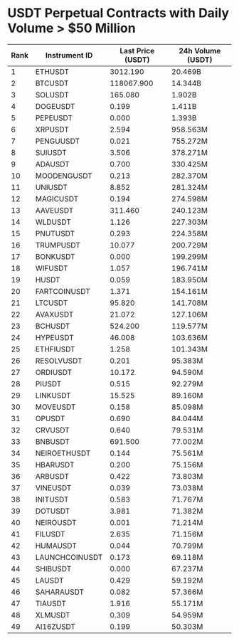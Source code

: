 # USDT Perpetual Contracts with Daily Volume > $50 Million

| Rank | Instrument ID | Last Price (USDT) | 24h Volume (USDT) |
|------|---------------|-------------------|-------------------|
| 1 | ETHUSDT | 3012.190 | 20.469B |
| 2 | BTCUSDT | 118067.900 | 14.344B |
| 3 | SOLUSDT | 165.080 | 1.902B |
| 4 | DOGEUSDT | 0.199 | 1.411B |
| 5 | PEPEUSDT | 0.000 | 1.393B |
| 6 | XRPUSDT | 2.594 | 958.563M |
| 7 | PENGUUSDT | 0.021 | 755.272M |
| 8 | SUIUSDT | 3.506 | 378.271M |
| 9 | ADAUSDT | 0.700 | 330.425M |
| 10 | MOODENGUSDT | 0.213 | 282.370M |
| 11 | UNIUSDT | 8.852 | 281.324M |
| 12 | MAGICUSDT | 0.194 | 274.598M |
| 13 | AAVEUSDT | 311.460 | 240.123M |
| 14 | WLDUSDT | 1.126 | 227.303M |
| 15 | PNUTUSDT | 0.293 | 224.358M |
| 16 | TRUMPUSDT | 10.077 | 200.729M |
| 17 | BONKUSDT | 0.000 | 199.299M |
| 18 | WIFUSDT | 1.057 | 196.741M |
| 19 | HUSDT | 0.059 | 183.950M |
| 20 | FARTCOINUSDT | 1.371 | 154.161M |
| 21 | LTCUSDT | 95.820 | 141.708M |
| 22 | AVAXUSDT | 21.072 | 127.106M |
| 23 | BCHUSDT | 524.200 | 119.577M |
| 24 | HYPEUSDT | 46.008 | 103.636M |
| 25 | ETHFIUSDT | 1.258 | 101.343M |
| 26 | RESOLVUSDT | 0.201 | 95.383M |
| 27 | ORDIUSDT | 10.172 | 94.590M |
| 28 | PIUSDT | 0.515 | 92.279M |
| 29 | LINKUSDT | 15.525 | 89.160M |
| 30 | MOVEUSDT | 0.158 | 85.098M |
| 31 | OPUSDT | 0.690 | 84.044M |
| 32 | CRVUSDT | 0.640 | 79.531M |
| 33 | BNBUSDT | 691.500 | 77.002M |
| 34 | NEIROETHUSDT | 0.144 | 75.561M |
| 35 | HBARUSDT | 0.200 | 75.156M |
| 36 | ARBUSDT | 0.422 | 73.803M |
| 37 | VINEUSDT | 0.039 | 73.038M |
| 38 | INITUSDT | 0.583 | 71.767M |
| 39 | DOTUSDT | 3.981 | 71.382M |
| 40 | NEIROUSDT | 0.001 | 71.214M |
| 41 | FILUSDT | 2.635 | 71.156M |
| 42 | HUMAUSDT | 0.044 | 70.799M |
| 43 | LAUNCHCOINUSDT | 0.173 | 69.118M |
| 44 | SHIBUSDT | 0.000 | 67.237M |
| 45 | LAUSDT | 0.429 | 59.192M |
| 46 | SAHARAUSDT | 0.082 | 57.366M |
| 47 | TIAUSDT | 1.916 | 55.171M |
| 48 | XLMUSDT | 0.309 | 54.959M |
| 49 | AI16ZUSDT | 0.199 | 50.303M |
